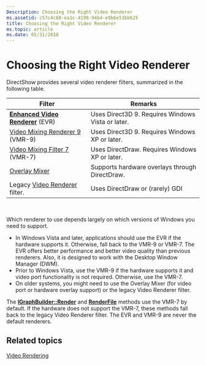 ```yaml
---
Description: Choosing the Right Video Renderer
ms.assetid: c57c4c68-ea1c-4198-94b4-e9b6e53bb625
title: Choosing the Right Video Renderer
ms.topic: article
ms.date: 05/31/2018
---
```


# Choosing the Right Video Renderer

DirectShow provides several video renderer filters, summarized in the following table.



| Filter                                                                  | Remarks                                           |
|-------------------------------------------------------------------------|---------------------------------------------------|
| [**Enhanced Video Renderer**](enhanced-video-renderer-filter.md) (EVR) | Uses Direct3D 9. Requires Windows Vista or later. |
| [Video Mixing Renderer 9](video-mixing-renderer-filter-9.md) (VMR-9)   | Uses Direct3D 9. Requires Windows XP or later.    |
| [Video Mixing Filter 7](video-mixing-renderer-filter-7.md) (VMR-7)     | Uses DirectDraw. Requires Windows XP or later.    |
| [Overlay Mixer](using-the-overlay-mixer-in-video-capture.md)           | Supports hardware overlays through DirectDraw.    |
| Legacy [Video Renderer](video-renderer-filter.md) filter.              | Uses DirectDraw or (rarely) GDI                   |



 

Which renderer to use depends largely on which versions of Windows you need to support.

-   In Windows Vista and later, applications should use the EVR if the hardware supports it. Otherwise, fall back to the VMR-9 or VMR-7. The EVR offers better performance and better video quality than previous renderers. Also, it is designed to work with the Desktop Window Manager (DWM).
-   Prior to Windows Vista, use the VMR-9 if the hardware supports it and video port functionality is not required. Otherwise, use the VMR-7.
-   On older systems, you might need to use the Overlay Mixer (for video port or hardware overlay support) or the legacy Video Renderer filter.

The [**IGraphBuilder::Render**](/windows/desktop/api/Strmif/nf-strmif-igraphbuilder-render) and [**RenderFile**](/windows/desktop/api/Strmif/nf-strmif-igraphbuilder-renderfile) methods use the VMR-7 by default. If the hardware does not support the VMR-7, these methods fall back to the legacy Video Renderer filter. The EVR and VMR-9 are never the default renderers.

## Related topics

<dl> <dt>

[Video Rendering](video-rendering.md)
</dt> </dl>

 

 



